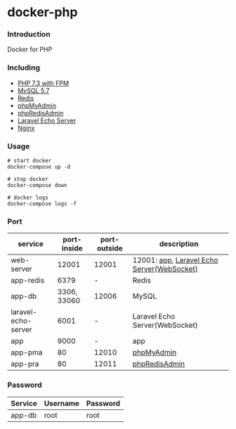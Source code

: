 # docker-php

### Introduction
Docker for PHP

### Including
 - [PHP 7.3 with FPM](https://hub.docker.com/_/php)
 - [MySQL 5.7](https://hub.docker.com/_/mysql)
 - [Redis](https://hub.docker.com/_/redis)
 - [phpMyAdmin](https://hub.docker.com/r/phpmyadmin/phpmyadmin)
 - [phpRedisAdmin](https://hub.docker.com/r/erikdubbelboer/phpredisadmin)
 - [Laravel Echo Server](https://github.com/tlaverdure/laravel-echo-server)
 - [Nginx](https://hub.docker.com/_/nginx)

### Usage

```shell
# start docker
docker-compose up -d

# stop docker
docker-compose down

# docker logs
docker-compose logs -f
```

### Port
| service  | port-inside | port-outside  | description |
|---|---|---|---|
| web-server  | 12001 | 12001 | 12001: [app](http://localhost:12001), [Laravel Echo Server(WebSocket)](http://localhost:12001/ws/) | 
| app-redis | 6379 | - | Redis |
| app-db | 3306, 33060 | 12006 | MySQL |
| laravel-echo-server | 6001 | - | Laravel Echo Server(WebSocket) | 
| app | 9000 | - | app |
| app-pma | 80 | 12010 | [phpMyAdmin](http://localhost:12010) |
| app-pra | 80 | 12011 | [phpRedisAdmin](http://localhost:12011) |

### Password
| Service  | Username | Password  | 
|---|---|---|
| app-db | root | root |
